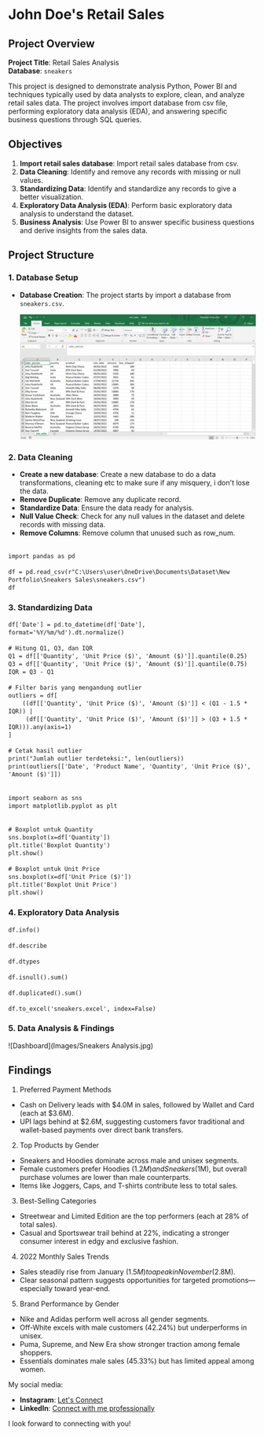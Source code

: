 # John Doe's Retail Sales

## Project Overview

**Project Title**: Retail Sales Analysis  
**Database**: `sneakers`

This project is designed to demonstrate analysis Python, Power BI and techniques typically used by data analysts to explore, clean, and analyze retail sales data. The project involves import database from csv file, performing exploratory data analysis (EDA), and answering specific business questions through SQL queries.

## Objectives

1. **Import retail sales database**: Import retail sales database from csv.
2. **Data Cleaning**: Identify and remove any records with missing or null values.
3. **Standardizing Data**: Identify and standardize any records to give a better visualization.
4. **Exploratory Data Analysis (EDA)**: Perform basic exploratory data analysis to understand the dataset.
5. **Business Analysis**: Use Power BI to answer specific business questions and derive insights from the sales data.

## Project Structure

### 1. Database Setup

- **Database Creation**: The project starts by import a database from `sneakers.csv`.

  ![Database](Images/dataset.png)


### 2. Data Cleaning

- **Create a new database**: Create a new database to do a data transformations, cleaning etc to make sure if any misquery, i don't lose the data.
- **Remove Duplicate**: Remove any duplicate record.
- **Standardize Data**: Ensure the data ready for analysis.
- **Null Value Check**: Check for any null values in the dataset and delete records with missing data.
- **Remove Columns**: Remove column that unused such as row_num. 

```jupyterlab

import pandas as pd

df = pd.read_csv(r"C:\Users\user\OneDrive\Documents\Dataset\New Portfolio\Sneakers Sales\sneakers.csv")
df
```

### 3. Standardizing Data

```jupyter lab
df['Date'] = pd.to_datetime(df['Date'], format='%Y/%m/%d').dt.normalize()

# Hitung Q1, Q3, dan IQR
Q1 = df[['Quantity', 'Unit Price ($)', 'Amount ($)']].quantile(0.25)
Q3 = df[['Quantity', 'Unit Price ($)', 'Amount ($)']].quantile(0.75)
IQR = Q3 - Q1

# Filter baris yang mengandung outlier
outliers = df[
    ((df[['Quantity', 'Unit Price ($)', 'Amount ($)']] < (Q1 - 1.5 * IQR)) |
     (df[['Quantity', 'Unit Price ($)', 'Amount ($)']] > (Q3 + 1.5 * IQR))).any(axis=1)
]

# Cetak hasil outlier
print("Jumlah outlier terdeteksi:", len(outliers))
print(outliers[['Date', 'Product Name', 'Quantity', 'Unit Price ($)', 'Amount ($)']])


import seaborn as sns
import matplotlib.pyplot as plt


# Boxplot untuk Quantity
sns.boxplot(x=df['Quantity'])
plt.title('Boxplot Quantity')
plt.show()

# Boxplot untuk Unit Price
sns.boxplot(x=df['Unit Price ($)'])
plt.title('Boxplot Unit Price')
plt.show()
```
### 4. Exploratory Data Analysis
```jupyter lab
df.info()

df.describe

df.dtypes

df.isnull().sum()

df.duplicated().sum()

df.to_excel('sneakers.excel', index=False)
```

### 5. Data Analysis & Findings


  ![Dashboard](Images/Sneakers Analysis.jpg)

## Findings

1. Preferred Payment Methods
- Cash on Delivery leads with $4.0M in sales, followed by Wallet and Card (each at $3.6M).
- UPI lags behind at $2.6M, suggesting customers favor traditional and wallet-based payments over direct bank transfers.

2. Top Products by Gender
- Sneakers and Hoodies dominate across male and unisex segments.
- Female customers prefer Hoodies ($1.2M) and Sneakers ($1M), but overall purchase volumes are lower than male counterparts.
- Items like Joggers, Caps, and T-shirts contribute less to total sales.

3. Best-Selling Categories
- Streetwear and Limited Edition are the top performers (each at 28% of total sales).
- Casual and Sportswear trail behind at 22%, indicating a stronger consumer interest in edgy and exclusive fashion.

4. 2022 Monthly Sales Trends
- Sales steadily rise from January ($1.5M) to a peak in November ($2.8M).
- Clear seasonal pattern suggests opportunities for targeted promotions—especially toward year-end.

5. Brand Performance by Gender
- Nike and Adidas perform well across all gender segments.
- Off-White excels with male customers (42.24%) but underperforms in unisex.
- Puma, Supreme, and New Era show stronger traction among female shoppers.
- Essentials dominates male sales (45.33%) but has limited appeal among women.


My social media:

- **Instagram**: [Let's Connect](https://www.instagram.com/inirtp?igsh=MW9xZTU0bTRuaHlxeQ==)
- **LinkedIn**: [Connect with me professionally](https://www.linkedin.com/in/rahadian-triaji-pramudito-a43949273/)

I look forward to connecting with you!
